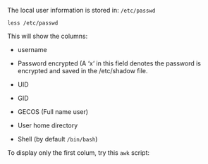 The local user information is stored in: ```/etc/passwd```

```less /etc/passwd```

This will show the columns:
- username

- Password encrypted (A ‘x‘ in this field denotes the password is encrypted and saved in the /etc/shadow file.    
    
- UID
    
- GID
    
- GECOS (Full name user)
    
- User home directory
    
- Shell (by default ```/bin/bash```)
    
To display only the first colum, try this ```awk``` script:

```awk -F: '{ print $1}' /etc/passwd´´´

